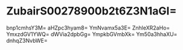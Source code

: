 # ZubairS00278900b2t6Z3N1aGI=
bnp1cmhsY3M=
aHZpc3hyam8=
YmNvamx5a3E=
ZnhleXR2aHo=
YmxzdGV1YWQ=
dWVia2dpbGg=
YmpkbGVmbXk=
Ym50a3hhaXU=
dnhqZ3NvbWE=
